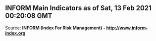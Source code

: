 ## INFORM Main Indicators as of Sat, 13 Feb 2021 00:20:08 GMT

Source: **INFORM (Index For Risk Management) - http://www.inform-index.org**
